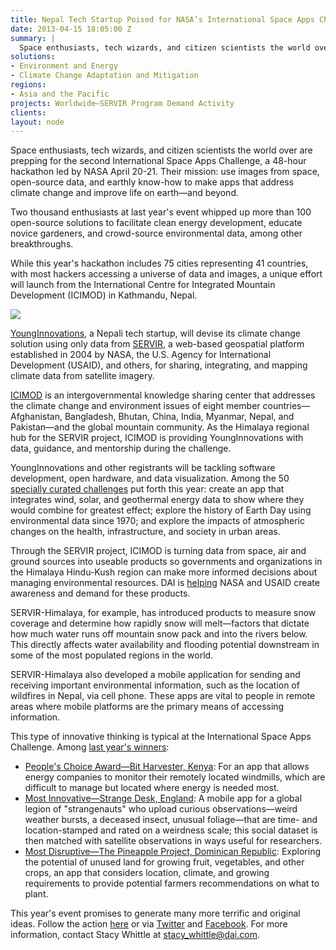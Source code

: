 ```yaml
---
title: Nepal Tech Startup Poised for NASA’s International Space Apps Challenge
date: 2013-04-15 18:05:00 Z
summary: |
  Space enthusiasts, tech wizards, and citizen scientists the world over are prepping for the second International Space Apps Challenge, a 48-hour hackathon led by NASA April 20-21. Their mission: use images from space, open-source data, and earthly know-how to make apps that address climate change and improve life on earth—and beyond.
solutions:
- Environment and Energy
- Climate Change Adaptation and Mitigation
regions:
- Asia and the Pacific
projects: Worldwide—SERVIR Program Demand Activity
clients:
layout: node
---
```

Space enthusiasts, tech wizards, and citizen scientists the world over are prepping for the second International Space Apps Challenge, a 48-hour hackathon led by NASA April 20-21. Their mission: use images from space, open-source data, and earthly know-how to make apps that address climate change and improve life on earth—and beyond.

Two thousand enthusiasts at last year's event whipped up more than 100 open-source solutions to facilitate clean energy development, educate novice gardeners, and crowd-source environmental data, among other breakthroughs.

While this year's hackathon includes 75 cities representing 41 countries, with most hackers accessing a universe of data and images, a unique effort will launch from the International Centre for Integrated Mountain Development (ICIMOD) in Kathmandu, Nepal.

![][1]

[YoungInnovations][2], a Nepali tech startup, will devise its climate change solution using only data from [SERVIR][3], a web-based geospatial platform established in 2004 by NASA, the U.S. Agency for International Development (USAID), and others, for sharing, integrating, and mapping climate data from satellite imagery.

[ICIMOD][4] is an intergovernmental knowledge sharing center that addresses the climate change and environment issues of eight member countries—Afghanistan, Bangladesh, Bhutan, China, India, Myanmar, Nepal, and Pakistan—and the global mountain community. As the Himalaya regional hub for the SERVIR project, ICIMOD is providing YoungInnovations with data, guidance, and mentorship during the challenge.

YoungInnovations and other registrants will be tackling software development, open hardware, and data visualization. Among the 50 [specially curated challenges][5] put forth this year: create an app that integrates wind, solar, and geothermal energy data to show where they would combine for greatest effect; explore the history of Earth Day using environmental data since 1970; and explore the impacts of atmospheric changes on the health, infrastructure, and society in urban areas.

Through the SERVIR project, ICIMOD is turning data from space, air and ground sources into useable products so governments and organizations in the Himalaya Hindu-Kush region can make more informed decisions about managing environmental resources. DAI is [helping][6] NASA and USAID create awareness and demand for these products.

SERVIR-Himalaya, for example, has introduced products to measure snow coverage and determine how rapidly snow will melt—factors that dictate how much water runs off mountain snow pack and into the rivers below. This directly affects water availability and flooding potential downstream in some of the most populated regions in the world.

SERVIR-Himalaya also developed a mobile application for sending and receiving important environmental information, such as the location of wildfires in Nepal, via cell phone. These apps are vital to people in remote areas where mobile platforms are the primary means of accessing information.

This type of innovative thinking is typical at the International Space Apps Challenge. Among [last year's winners][7]:

* [People's Choice Award—Bit Harvester, Kenya][8]: For an app that allows energy companies to monitor their remotely located windmills, which are difficult to manage but located where energy is needed most.
* [Most Innovative—Strange Desk, England][9]: A mobile app for a global legion of "strangenauts" who upload curious observations—weird weather bursts, a deceased insect, unusual foliage—that are time- and location-stamped and rated on a weirdness scale; this social dataset is then matched with satellite observations in ways useful for researchers.
* [Most Disruptive—The Pineapple Project, Dominican Republic][10]: Exploring the potential of unused land for growing fruit, vegetables, and other crops, an app that considers location, climate, and growing requirements to provide potential farmers recommendations on what to plant.

This year's event promises to generate many more terrific and original ideas. Follow the action [here][11] or via [Twitter][12] and [Facebook][13]. For more information, contact Stacy Whittle at stacy_whittle@dai.com.

[1]: /assets/images/news/nepal-inner.jpg
[2]: http://www.younginnovations.com.np/
[3]: http://www.nasa.gov/mission_pages/servir/index.html
[4]: http://www.icimod.org
[5]: http://spaceappschallenge.org/challenges/
[6]: /our-work/projects/worldwide-servir-program-demand-activity
[7]: http://2012.spaceappschallenge.org/
[8]: http://www.talenthouse.com/creativeinvites/show/submission/detail/F96CT9
[9]: http://www.talenthouse.com/creativeinvites/show/submission/detail/SKTXHY
[10]: http://www.talenthouse.com/creativeinvites/preview/a36246850b573436ef6b4956df9d8780/571
[11]: http://spaceappschallenge.org/
[12]: https://twitter.com/spaceapps
[13]: https://www.facebook.com/spaceappschallenge
